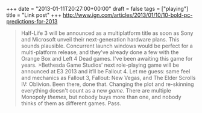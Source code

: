 +++
date = "2013-01-11T20:27:00+00:00"
draft = false
tags = ["playing"]
title = "Link post"
+++
http://www.ign.com/articles/2013/01/10/10-bold-pc-predictions-for-2013

>Half-Life 3 will be announced as a multiplatform title as soon as Sony and Microsoft unveil their next-generation hardware plans. This sounds plausible. Concurrent launch windows would be perfect for a multi-platform release, and they've already done a few with the Orange Box and Left 4 Dead games. I've been awaiting this game for years. >Bethesda Game Studios’ next role-playing game will be announced at E3 2013 and it’ll be Fallout 4. Let me guess: same feel and mechanics as Fallout 3, Fallout: New Vegas, and The Elder Scrolls IV: Oblivion. Been there, done that. Changing the plot and re-skinning everything doesn't count as a new *game*. There are multiple Monopoly *themes*, but nobody buys more than one, and nobody thinks of them as different games. Pass.
